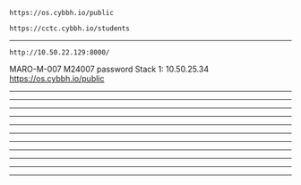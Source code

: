 ```
https://os.cybbh.io/public
```
```
https://cctc.cybbh.io/students
```
___________________________________________________________________________________________________________________
```
http://10.50.22.129:8000/
```
MARO-M-007
M24007 password
Stack 1: 10.50.25.34
https://os.cybbh.io/public
___________________________________________________________________________________________________________________



___________________________________________________________________________________________________________________



___________________________________________________________________________________________________________________



___________________________________________________________________________________________________________________



___________________________________________________________________________________________________________________



___________________________________________________________________________________________________________________



___________________________________________________________________________________________________________________



___________________________________________________________________________________________________________________



___________________________________________________________________________________________________________________



___________________________________________________________________________________________________________________



___________________________________________________________________________________________________________________
